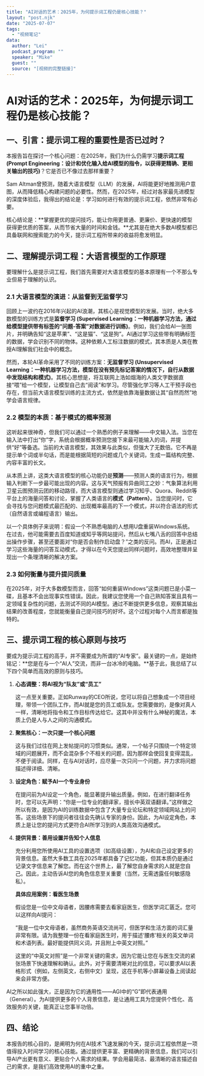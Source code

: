 ```yaml
---
title: "AI对话的艺术：2025年，为何提示词工程仍是核心技能？"
layout: "post.njk"  
date: "2025-07-07"
tags:
  - "视频笔记"
data:
  author: "Lei"
  podcast_program: ""
  speaker: "Mike"
  guest: "" 
  source: "[视频的完整链接]"
---
```




# AI对话的艺术：2025年，为何提示词工程仍是核心技能？

## 一、引言：提示词工程的重要性是否已过时？

本报告旨在探讨一个核心问题：在2025年，我们为什么仍需学习**提示词工程
(Prompt
Engineering：设计和优化输入给AI模型的指令，以获得更精确、更相关输出的技巧)**？它是否已不像过去那样重要？

Sam
Altman曾预测，随着大语言模型（LLM）的发展，AI将能更好地推测用户意图，从而降低精心构建问题的必要性。然而，在2025年，经过对各家最先进模型的深度体验后，我得出的结论是：学习如何进行有效的提示词工程，依然非常有必要。

核心结论是：**掌握更优的提问技巧，能让你用更普通、更廉价、更快速的模型获得更优质的答案，从而节省大量的时间和金钱。**尤其是在绝大多数AI模型都已具备联网和搜索能力的今天，提示词工程所带来的收益将愈发明显。

## 二、理解提示词工程：大语言模型的工作原理

要理解什么是提示词工程，我们首先需要对大语言模型的基本原理有一个不那么专业但易于理解的认识。

### 2.1 大语言模型的演进：从监督到无监督学习

回顾上一波约在2016年兴起的AI浪潮，其核心是视觉模型的发展。当时，绝大多数模型的训练方式是**监督学习
(Supervised
Learning：一种机器学习方法，通过给模型提供带有标签的“问题-答案”对数据进行训练)**。例如，我们会给AI一张图片，并明确告知“这是苹果”、“这是猫”、“这是狗”。AI通过学习这些带有明确标签的数据，学会识别不同的物体。这种依赖人工标注数据的模式，其本质是人类在教授AI理解我们社会中的概念。

然而，本轮AI革命采用了不同的训练方案：**无监督学习 (Unsupervised
Learning：一种机器学习方法，模型在没有预先标记答案的情况下，自行从数据中发现结构和模式)**。其核心思想是，将互联网上浩如烟海的人类文字数据直接“喂”给一个模型，让模型自己去“阅读”和学习。尽管强化学习等人工干预手段也存在，但当前大语言模型训练的主流方式，依然是依靠海量数据让其“自然而然”地学会语言规律。

### 2.2 模型的本质：基于模式的概率预测

这听起来很神奇，但我们可以通过一个熟悉的例子来理解——中文输入法。当您在输入法中打出“你”字，系统会根据概率预测您接下来最可能输入的词，并提供“好”等备选。当前的大语言模型，其效果与此类似，但强大了无数倍。它不再是提示单个词或半句话，而是能根据简短的问题或几个关键词，生成一篇结构完整、内容丰富的长文。

从本质上讲，这类大语言模型的核心功能仍是**预测**——预测人类的语言行为，根据输入判断下一步最可能出现的内容。这与天气预报有异曲同工之妙：气象算法利用卫星云图预测云团的移动路径，而大语言模型则通过学习知乎、Quora、Reddit等平台上的海量问答和讨论，掌握了人类语言的**模式（Pattern）**。当您提问时，它会寻找与您问题模式最匹配的、出现概率最高的下一个模式，并以符合语法的形式（自然语言或编程语言）输出。

以一个具体例子来说明：假设一个不熟悉电脑的人想用U盘重装Windows系统。在过去，他可能需要去百度知道或知乎等网站提问，然后从七嘴八舌的回答中总结出操作步骤，甚至还要面对“你是否会制作启动盘？”之类的反问。而AI，正是通过学习这些海量的问答互动模式，才得以在今天您提出同样问题时，高效地整理并呈现出一个条理清晰的解决方案。

### 2.3 如何衡量与提升提问质量

在2025年，对于大多数模型而言，回答“如何重装Windows”这类问题已是小菜一碟，且基本不会出现事实性错误。因此，我建议您使用一个自己熟知答案且具有一定领域复杂性的问题，去测试不同的AI模型。通过不断提供更多信息，观察其输出结果的改善程度，您就能衡量自己提问技巧的好坏。这个过程对每个人而言都是独特的。

## 三、提示词工程的核心原则与技巧

要成为提示词工程的高手，并不需要成为所谓的“AI专家”。最关键的一点，是始终铭记：**您是在与一个“AI人”交流，而非一台冰冷的电脑。**基于此，我总结了以下四个简单而高效的原则与技巧。

1.  **心态调整：将AI视为“队友”或“员工”**

    这一点至关重要。正如Runway的CEO所说，您可以将自己想象成一个项目经理，带领一个团队工作，而AI就是您的员工或队友。您需要做的，是像对真人一样，清晰地将指令和工作目标传达给它。这其中并没有什么神秘的魔法，本质上仍是人与人之间的沟通模式。

2.  **聚焦核心：一次只提一个核心问题**

    这与我们过往在网上发帖提问的习惯类似。通常，一个帖子只围绕一个特定领域的问题展开，而不会混杂多个不相关的问题，因为那样会使回复变得混乱，不便于阅读。同样，在与AI对话时，应尽量一次只问一个问题，并力求将问题描述得详细、清晰。

3.  **设定角色：赋予AI一个专业身份**

    在提问前为AI设定一个角色，能显著提升输出质量。例如，在进行翻译任务时，您可以先声明：“你是一位专业的翻译家，擅长中英双语翻译。”这样做之所以有效，是因为AI的训练数据中包含了大量专业论坛和特定领域网站上的问答。这些场景下的提问者往往会先确认专家的身份。因此，为AI设定角色，本质上是让您的提问方式更符合AI所学习到的人类高效沟通模式。

4.  **提供背景：善用设置并告知个人信息**

    充分利用您所使用AI工具的设置选项（如高级设置），为AI和自己设定更多的背景信息。虽然大多数工具在2025年都具备了记忆功能，但其本质仍是通过记录文字信息来了解您。而在这个世界上，最了解您自身需求的人就是您自己。因此，主动告诉AI您的角色信息至关重要（当然，无需透露任何敏感隐私）。

    **具体应用案例：看医生场景**

    假设您是一位中文母语者，因腰疼需要去看家庭医生，但医学词汇匮乏。您可以这样向AI提问：

    “我是一位中文母语者，虽然商务英语交流尚可，但医学和生活方面的词汇量非常有限。请为我整理一份在看家庭医生时，用于描述‘腰疼’相关的英文单词和术语列表。最好能提供同义词，并且附上中英文对照。”

    这里的“中英文对照”是一个非常关键的需求，因为它能让您在与医生交流的紧张场景下快速理解和确认。此外，对于需要清晰对比的信息，可以要求AI以表格形式（例如，左侧英文，右侧中文）呈现，这在手机等小屏幕设备上阅读起来会非常方便。

AI之所以如此强大，正是因为它的通用性——AGI中的“G”即代表通用（General）。为AI提供更多的个人背景信息，是让通用工具为您提供个性化、高效服务的关键，能真正让您事半功倍。

## 四、结论

本报告的核心目的，是阐明为何在AI技术飞速发展的今天，提示词工程依然是一项值得投入时间学习的核心技能。通过提供更丰富、更精确的背景信息，我们可以引导AI产出更有意义、更贴合个人需求的结果。学会用最简洁、最清晰的语言描述自己的需求，是我们高效使用AI的重中之重。

